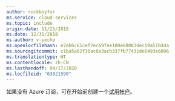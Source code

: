 ```yaml
---
author: rockboyfor
ms.service: cloud-services
ms.topic: include
origin.date: 11/25/2018
ms.date: 12/31/2018
ms.author: v-yeche
ms.openlocfilehash: e7eb6c61cef7ec69fee180e60083dec19a51b44a
ms.sourcegitcommit: c1ba5a62f30ac0a3acb337fb77431de6493e6096
ms.translationtype: HT
ms.contentlocale: zh-CN
ms.lasthandoff: 04/17/2020
ms.locfileid: "63821590"
---
```

如果没有 Azure 订阅，可在开始前创建一个[试用帐户](https://www.azure.cn/pricing/1rmb-trial/)。

<!-- Update_Description: update meta properties -->